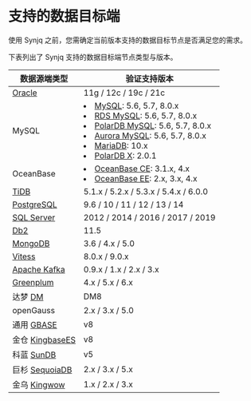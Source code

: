 # 支持的数据目标端

使用 Synjq 之前，您需确定当前版本支持的数据目标节点是否满足您的需求。

下表列出了 Synjq 支持的数据目标端节点类型与版本。

| 数据源端类型                                                    | 验证支持版本                                                                                                                                                                                                                                                                                                                                                                                           |
| --------------------------------------------------------------- | ------------------------------------------------------------------------------------------------------------------------------------------------------------------------------------------------------------------------------------------------------------------------------------------------------------------------------------------------------------------------------------------------------ |
| [Oracle](https://www.oracle.com/database/)                      | 11g / 12c / 19c / 21c                                                                                                                                                                                                                                                                                                                                                                                  |
| MySQL                                                           | <li> [MySQL](https://dev.mysql.com/doc): 5.6, 5.7, 8.0.x <li> [RDS MySQL](https://www.aliyun.com/product/rds/mysql): 5.6, 5.7, 8.0.x <li> [PolarDB MySQL](https://www.aliyun.com/product/polardb): 5.6, 5.7, 8.0.x <li> [Aurora MySQL](https://aws.amazon.com/cn/rds/aurora): 5.6, 5.7, 8.0.x <li> [MariaDB](https://mariadb.org): 10.x <li> [PolarDB X](https://github.com/ApsaraDB/galaxysql): 2.0.1 |
| OceanBase                                                       | <li> [OceanBase CE](https://open.oceanbase.com): 3.1.x, 4.x <li> [OceanBase EE](https://www.oceanbase.com/product/oceanbase): 2.x, 3.x, 4.x                                                                                                                                                                                                                                                            |
| [TiDB](https://www.pingcap.com/tidb/)                           | 5.1.x / 5.2.x / 5.3.x / 5.4.x / 6.0.0                                                                                                                                                                                                                                                                                                                                                                  |
| [PostgreSQL](https://www.postgresql.org/)                       | 9.6 / 10 / 11 / 12 / 13 / 14                                                                                                                                                                                                                                                                                                                                                                           |
| [SQL Server](https://www.microsoft.com/sql-server)              | 2012 / 2014 / 2016 / 2017 / 2019                                                                                                                                                                                                                                                                                                                                                                       |
| [Db2](https://www.ibm.com/products/db2)                         | 11.5                                                                                                                                                                                                                                                                                                                                                                                                   |
| [MongoDB](https://www.mongodb.com/)                             | 3.6 / 4.x / 5.0                                                                                                                                                                                                                                                                                                                                                                                        |
| [Vitess](https://vitess.io/)                                    | 8.0.x / 9.0.x                                                                                                                                                                                                                                                                                                                                                                                          |
| [Apache Kafka](https://kafka.apache.org/)                       | 0.9.x / 1.x / 2.x / 3.x                                                                                                                                                                                                                                                                                                                                                                                |
| [Greenplum](http://greenplum.org/)                              | 4.x / 5.x / 6.x                                                                                                                                                                                                                                                                                                                                                                                        |
| 达梦 [DM](https://www.dameng.com/list_17.html)                  | DM8                                                                                                                                                                                                                                                                                                                                                                                                    |
| openGauss                                                       | 2.x / 3.x / 5.0                                                                                                                                                                                                                                                                                                                                                                                        |
| 通用 [GBASE](https://www.gbase.cn/)                             | v8                                                                                                                                                                                                                                                                                                                                                                                                     |
| 金仓 [KingbaseES](https://www.kingbase.com.cn/tyxsjk/index.htm) | v8                                                                                                                                                                                                                                                                                                                                                                                                     |
| 科蓝 [SunDB](http://www.csii.com.cn/goldilocks.html)            | v5                                                                                                                                                                                                                                                                                                                                                                                                     |
| 巨杉 [SequoiaDB](https://www.sequoiadb.com/cn/)                 | 2.x / 3.x / 5.x                                                                                                                                                                                                                                                                                                                                                                                        |
| 金乌 [Kingwow](http://obase.com.cn/)                            | 1.x / 2.x / 3.x                                                                                                                                                                                                                                                                                                                                                                                        |
